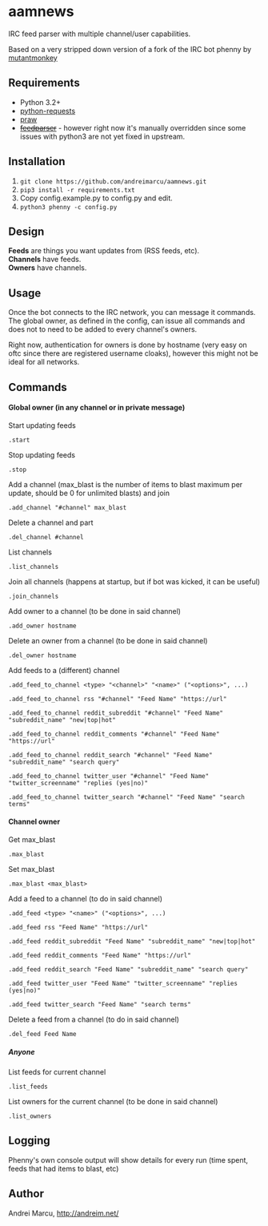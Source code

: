 aamnews
======
IRC feed parser with multiple channel/user capabilities.

Based on a very stripped down version of a fork of the IRC bot phenny by [mutantmonkey](https://github.com/mutantmonkey/phenny)

Requirements
------------
* Python 3.2+
* [python-requests](http://docs.python-requests.org/en/latest/)
* [praw](https://praw.readthedocs.org/en/v2.1.20/)
* ~~[feedparser](https://code.google.com/p/feedparser/)~~ - however right now it's manually overridden since some issues with python3 are not yet fixed in upstream.

Installation
------------

1. ```git clone https://github.com/andreimarcu/aamnews.git```
2. ```pip3 install -r requirements.txt```
3. Copy config.example.py to config.py and edit.
4. ```python3 phenny -c config.py```

Design
------
__Feeds__ are things you want updates from (RSS feeds, etc).  
__Channels__ have feeds.  
__Owners__ have channels.


Usage
-------

Once the bot connects to the IRC network, you can message it commands.  
The global owner, as defined in the config, can issue all commands and does not to need to be added to every channel's owners.

Right now, authentication for owners is done by hostname (very easy on oftc since there are registered username cloaks), however this might not be ideal for all networks. 

Commands
--------

#### Global owner (in any channel or in private message)

Start updating feeds
```
.start
```

Stop updating feeds
```
.stop
```

Add a channel (max_blast is the number of items to blast maximum per update, should be 0 for unlimited blasts) and join  
```
.add_channel "#channel" max_blast
```

Delete a channel and part
```
.del_channel #channel
```

List channels
```
.list_channels
```

Join all channels (happens at startup, but if bot was kicked, it can be useful)  
```
.join_channels
```

Add owner to a channel (to be done in said channel)
```
.add_owner hostname
```
Delete an owner from a channel (to be done in said channel)
```
.del_owner hostname
```

Add feeds to a (different) channel  
```
.add_feed_to_channel <type> "<channel>" "<name>" ("<options>", ...)  
```
```
.add_feed_to_channel rss "#channel" "Feed Name" "https://url"  
```
```
.add_feed_to_channel reddit_subreddit "#channel" "Feed Name" "subreddit_name" "new|top|hot"  
```
```
.add_feed_to_channel reddit_comments "#channel" "Feed Name" "https://url"  
```
```
.add_feed_to_channel reddit_search "#channel" "Feed Name" "subreddit_name" "search query"  
```
```
.add_feed_to_channel twitter_user "#channel" "Feed Name" "twitter_screenname" "replies (yes|no)"  
```
```
.add_feed_to_channel twitter_search "#channel" "Feed Name" "search terms"  
```

#### Channel owner

Get max_blast
```
.max_blast
```

Set max_blast
```
.max_blast <max_blast>
```

Add a feed to a channel (to do in said channel)  
```
.add_feed <type> "<name>" ("<options>", ...)  
```
```
.add_feed rss "Feed Name" "https://url"  
```
```
.add_feed reddit_subreddit "Feed Name" "subreddit_name" "new|top|hot"  
```
```
.add_feed reddit_comments "Feed Name" "https://url"  
```
```
.add_feed reddit_search "Feed Name" "subreddit_name" "search query"  
```
```
.add_feed twitter_user "Feed Name" "twitter_screenname" "replies (yes|no)"  
```
```
.add_feed twitter_search "Feed Name" "search terms"    
```

Delete a feed from a channel (to do in said channel)  
```
.del_feed Feed Name
```

##### Anyone
List feeds for current channel
```
.list_feeds
```

List owners for the current channel (to be done in said channel)
```
.list_owners
```


Logging
-------

Phenny's own console output will show details for every run (time spent, feeds that had items to blast, etc) 

Author
-------
Andrei Marcu, http://andreim.net/
